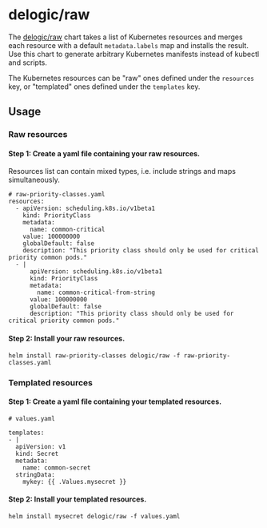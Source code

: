 # delogic/raw

The [delogic/raw](https://github.com/delogic-io/charts/tree/main/delogic/raw) chart takes a list of Kubernetes resources and merges each resource with a default `metadata.labels` map and installs the result. Use this chart to generate arbitrary Kubernetes manifests instead of kubectl and scripts.

The Kubernetes resources can be "raw" ones defined under the `resources` key, or "templated" ones defined under the `templates` key.

## Usage

### Raw resources

#### Step 1: Create a yaml file containing your raw resources.

Resources list can contain mixed types, i.e. include strings and maps simultaneously.

```
# raw-priority-classes.yaml
resources:
  - apiVersion: scheduling.k8s.io/v1beta1
    kind: PriorityClass
    metadata:
      name: common-critical
    value: 100000000
    globalDefault: false
    description: "This priority class should only be used for critical priority common pods."
  - |
      apiVersion: scheduling.k8s.io/v1beta1
      kind: PriorityClass
      metadata:
        name: common-critical-from-string
      value: 100000000
      globalDefault: false
      description: "This priority class should only be used for critical priority common pods."
```

#### Step 2: Install your raw resources.

```
helm install raw-priority-classes delogic/raw -f raw-priority-classes.yaml
```

### Templated resources

#### Step 1: Create a yaml file containing your templated resources.

```
# values.yaml

templates:
- |
  apiVersion: v1
  kind: Secret
  metadata:
    name: common-secret
  stringData:
    mykey: {{ .Values.mysecret }}
```

#### Step 2: Install your templated resources.

```
helm install mysecret delogic/raw -f values.yaml
```

